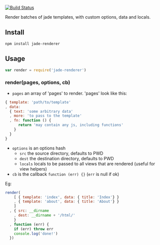 [![Build Status](https://travis-ci.org/bengourley/node-jade-renderer.png?branch=master)](https://travis-ci.org/bengourley/node-jade-renderer)

Render batches of jade templates, with custom options, data and locals.

## Install

```
npm install jade-renderer
```

## Usage

```js
var render = require('jade-renderer')
```

### render(pages, options, cb)

- `pages` an array of 'pages' to render. 'pages' look like this:

```js
{ template: 'path/to/template'
, data:
  { text: 'some arbitrary data'
  , more: 'to pass to the template'
  , fn: function () {
      return 'may contain any js, including functions'
    }
  }
}
```

- `options` is an options hash
  - `src` the source directory, defaults to PWD
  - `dest` the destination directory, defaults to PWD
  - `locals` locals to be passed to all views that are rendered (useful for view helpers)
- `cb` is the callback `function (err) {}` (`err` is null if ok)

Eg:
```js
render(
    [ { template: 'index', data: { title: 'Index'} }
    , { template: 'about', data: { title: 'About'} }
    ]
  , { src: __dirname
    , dest: __dirname + '/html/'
    }
  , function (err) {
    if (err) throw err
    console.log('done!')
  })
```